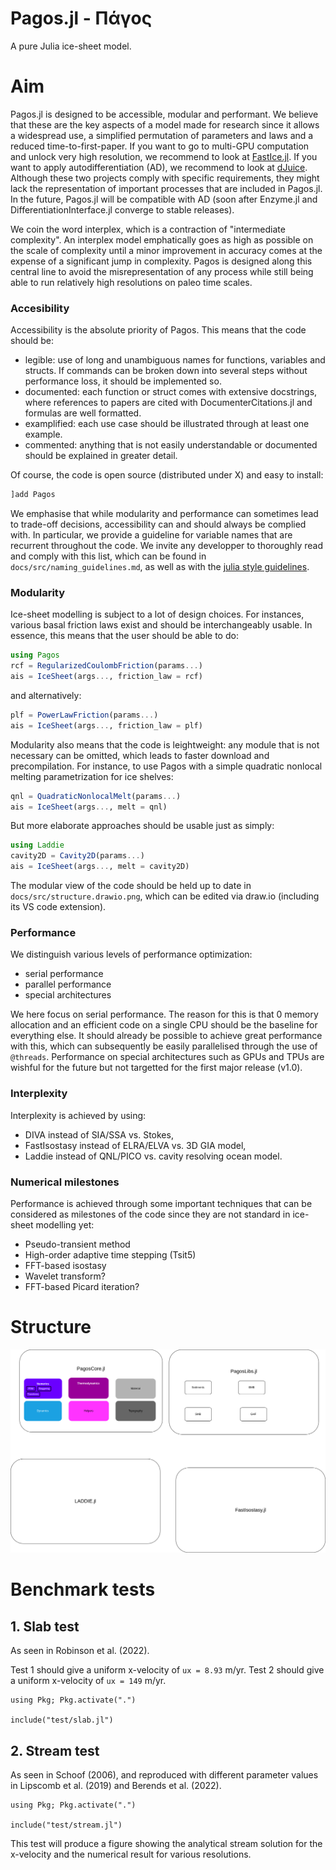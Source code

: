 
# Pagos.jl - Πάγος

<!-- [![Build Status](https://github.com/JanJereczek/Pagos.jl/actions/workflows/CI.yml/badge.svg?branch=main)](https://github.com/JanJereczek/Pagos.jl/actions/workflows/CI.yml?query=branch%3Amain) -->

A pure Julia ice-sheet model.

# Aim

Pagos.jl is designed to be accessible, modular and performant. We believe that
these are the key aspects of a model made for research since it allows a widespread use,
a simplified permutation of parameters and laws and a reduced time-to-first-paper.
If you want to go to multi-GPU computation and unlock very high resolution, we recommend
to look at [FastIce.jl](https://github.com/PTsolvers/FastIce.jl). If you want to apply
autodifferentiation (AD), we recommend to look at [dJuice](https://github.com/DJ4Earth/dJUICE.jl).
Although these two projects comply with specific requirements, they might lack
the representation of important processes that are included in Pagos.jl. In the future,
Pagos.jl will be compatible with AD (soon after Enzyme.jl and DifferentiationInterface.jl
converge to stable releases).

We coin the word interplex, which is a contraction of "intermediate complexity".
An interplex model emphatically goes as high as possible on the scale of complexity
until a minor improvement in accuracy comes at the expense of a significant jump
in complexity. Pagos is designed along this central line to avoid the misrepresentation
of any process while still being able to run relatively high resolutions on paleo time
scales.

### Accesibility

Accessibility is the absolute priority of Pagos. This means that the code should be:
- legible: use of long and unambiguous names for functions, variables and structs.
If commands can be broken down into several steps without performance loss, it should
be implemented so.
- documented: each function or struct comes with extensive docstrings, where references
to papers are cited with DocumenterCitations.jl and formulas are well formatted.
- examplified: each use case should be illustrated through at least one example.
- commented: anything that is not easily understandable or documented should be
explained in greater detail.

Of course, the code is open source (distributed under X) and easy to install:

```julia
]add Pagos
```

We emphasise that while modularity and performance can sometimes lead to trade-off
decisions, accessibility can and should always be complied with. In particular, we
provide a guideline for variable names that are recurrent throughout the code. We
invite any developper to thoroughly read and comply with this list, which can be found
in `docs/src/naming_guidelines.md`, as well as with the [julia style guidelines](https://docs.julialang.org/en/v1/manual/style-guide/).

### Modularity

Ice-sheet modelling is subject to a lot of design choices. For instances, various basal
friction laws exist and should be interchangeably usable. In essence, this means that
the user should be able to do:

```julia
using Pagos
rcf = RegularizedCoulombFriction(params...)
ais = IceSheet(args..., friction_law = rcf)
```

and alternatively:

```julia
plf = PowerLawFriction(params...)
ais = IceSheet(args..., friction_law = plf)
```

Modularity also means that the code is leightweight: any module that is not necessary
can be omitted, which leads to faster download and precompilation. For instance, to use
Pagos with a simple quadratic nonlocal melting parametrization for ice shelves:

```julia
qnl = QuadraticNonlocalMelt(params...)
ais = IceSheet(args..., melt = qnl)
```

But more elaborate approaches should be usable just as simply:

```julia
using Laddie
cavity2D = Cavity2D(params...)
ais = IceSheet(args..., melt = cavity2D)
```

The modular view of the code should be held up to date in `docs/src/structure.drawio.png`,
which can be edited via draw.io (including its VS code extension).

### Performance

We distinguish various levels of performance optimization:
- serial performance
- parallel performance
- special architectures

We here focus on serial performance. The reason for this is that 0 memory allocation
and an efficient code on a single CPU should be the baseline for everything else.
It should already be possible to achieve great performance with this, which can
subsequently be easily parallelised through the use of `@threads`. Performance on special
architectures such as GPUs and TPUs are wishful for the future but not targetted for
the first major release (v1.0).

### Interplexity

Interplexity is achieved by using:
- DIVA instead of SIA/SSA vs. Stokes,
- FastIsostasy instead of ELRA/ELVA vs. 3D GIA model,
- Laddie instead of QNL/PICO vs. cavity resolving ocean model.

### Numerical milestones

Performance is achieved through some important techniques that can be considered as
milestones of the code since they are not standard in ice-sheet modelling yet:
- Pseudo-transient method
- High-order adaptive time stepping (Tsit5)
- FFT-based isostasy
- Wavelet transform?
- FFT-based Picard iteration?

# Structure

![](/docs/src/structure.drawio.png)

# Benchmark tests

## 1. Slab test

As seen in Robinson et al. (2022). 

Test 1 should give a uniform x-velocity of `ux = 8.93` m/yr. 
Test 2 should give a uniform x-velocity of `ux = 149` m/yr. 

```
using Pkg; Pkg.activate(".")

include("test/slab.jl")
```

## 2. Stream test

As seen in Schoof (2006), and reproduced with different parameter values
in Lipscomb et al. (2019) and Berends et al. (2022). 

```
using Pkg; Pkg.activate(".")

include("test/stream.jl")
```

This test will produce a figure showing the analytical stream solution 
for the x-velocity and the numerical result for various resolutions. 